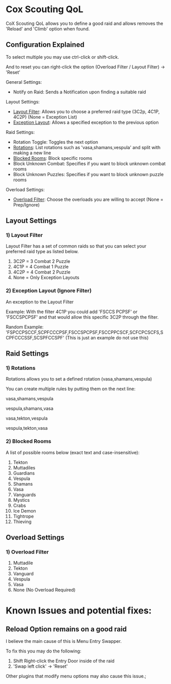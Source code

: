# Cox Scouting QoL

CoX Scouting QoL allows you to define a good raid and allows removes the 'Reload' and 'Climb' option when found.

## Configuration Explained

To select multiple you may use ctrl-click or shift-click.

And to reset you can right-click the option (Overload Filter / Layout Filter) -> 'Reset'

General Settings:
- Notify on Raid: Sends a Notification upon finding a suitable raid

Layout Settings:
- [Layout Filter](#1-layout-filter): Allows you to choose a preferred raid type (3C2p, 4C1P, 4C2P) (None = Exception List)
- [Exception Layout](#2-exception-layout-ignore-filter): Allows a specified exception to the previous option

Raid Settings:
- Rotation Toggle: Toggles the next option
- [Rotations](#1-rotations): List rotations such as 'vasa,shamans,vespula' and split with making a new line
- [Blocked Rooms](#2-blocked-rooms): Block specific rooms
- Block Unknown Combat: Specifies if you want to block unknown combat rooms
- Block Unknown Puzzles: Specifies if you want to block unknown puzzle rooms

Overload Settings:
- [Overload Filter](#1-overload-filter): Choose the overloads you are willing to accept (None = Prep/Ignore)

## Layout Settings

### 1) Layout Filter

Layout Filter has a set of common raids so that you can select your preferred raid type as listed below.

1) 3C2P = 3 Combat 2 Puzzle
2) 4C1P = 4 Combat 1 Puzzle
3) 4C2P = 4 Combat 2 Puzzle
4) None = Only Exception Layouts

### 2) Exception Layout (Ignore Filter)

An exception to the Layout Filter

Example: With the filter 4C1P you could add 'FSCCS PCPSF' or 'FSCCSPCPSF' and that would allow this specific 3C2P through the filter.

Random Example: 'FSPCCPSCCF,SCPFCCCPSF,FSCCSPCPSF,FSCCPPCSCF,SCFCPCSCFS,SCPFCCCSSF,SCSPFCCSPF' (This is just an example do not use this)

## Raid Settings

### 1) Rotations

Rotations allows you to set a defined rotation (vasa,shamans,vespula)

You can create multiple rules by putting them on the next line:

vasa,shamans,vespula

vespula,shamans,vasa

vasa,tekton,vespula

vespula,tekton,vasa

### 2) Blocked Rooms

A list of possible rooms below (exact text and case-insensitive):

1) Tekton
2) Muttadiles
3) Guardians
4) Vespula
5) Shamans
6) Vasa
7) Vanguards
8) Mystics
9) Crabs
10) Ice Demon
11) Tightrope
12) Thieving

## Overload Settings

### 1) Overload Filter

1) Muttadile
2) Tekton
3) Vanguard
4) Vespula
5) Vasa
6) None (No Overload Required)

# Known Issues and potential fixes:

## Reload Option remains on a good raid

I believe the main cause of this is Menu Entry Swapper.

To fix this you may do the following:

1) Shift Right-click the Entry Door inside of the raid
2) 'Swap left click' -> 'Reset'

Other plugins that modify menu options may also cause this issue.;
